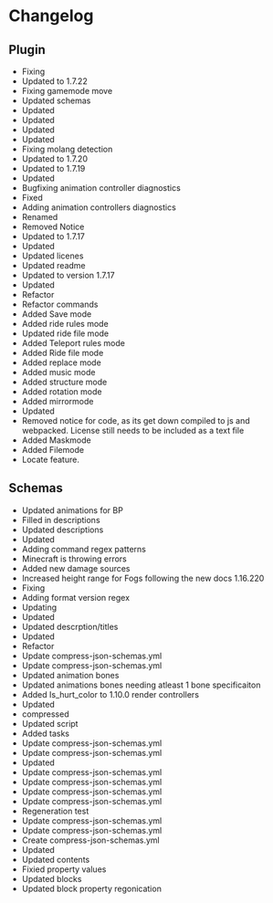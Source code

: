 # Changelog 
## Plugin 
- Fixing
- Updated to 1.7.22
- Fixing gamemode move
- Updated schemas
- Updated
- Updated
- Updated
- Updated
- Fixing molang detection
- Updated to 1.7.20
- Updated to 1.7.19
- Updated
- Bugfixing animation controller diagnostics
- Fixed
- Adding animation controllers diagnostics
- Renamed
- Removed Notice
- Updated to 1.7.17
- Updated
- Updated licenes
- Updated readme
- Updated to version 1.7.17
- Updated
- Refactor
- Refactor commands
- Added Save mode
- Added ride rules mode
- Updated ride file mode
- Added Teleport rules mode
- Added Ride file mode
- Added replace mode
- Added music mode
- Added structure mode
- Added rotation mode
- Added mirrormode
- Updated
- Removed notice for code, as its get down compiled to js and webpacked. License still needs to be included as a text file
- Added Maskmode
- Added Filemode
- Locate feature. 
## Schemas 
- Updated animations for BP
- Filled in descriptions
- Updated descriptions
- Updated
- Adding command regex patterns
- Minecraft is throwing errors
- Added new damage sources
- Increased height range for Fogs following the new docs 1.16.220
- Fixing
- Adding format version regex
- Updating
- Updated
- Updated descrption/titles
- Updated
- Refactor
- Update compress-json-schemas.yml
- Update compress-json-schemas.yml
- Updated animation bones
- Updated animations bones needing atleast 1 bone specificaiton
- Added Is_hurt_color to 1.10.0 render controllers
- Updated
- compressed
- Updated script
- Added tasks
- Update compress-json-schemas.yml
- Update compress-json-schemas.yml
- Updated
- Update compress-json-schemas.yml
- Update compress-json-schemas.yml
- Update compress-json-schemas.yml
- Update compress-json-schemas.yml
- Regeneration test
- Update compress-json-schemas.yml
- Update compress-json-schemas.yml
- Create compress-json-schemas.yml
- Updated
- Updated contents
- Fixied property values
- Updated blocks
- Updated block property regonication
